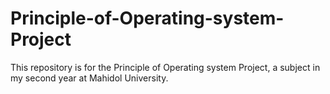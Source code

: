 # Principle-of-Operating-system-Project
This repository is for the Principle of Operating system Project, a subject in my second year at Mahidol University.
